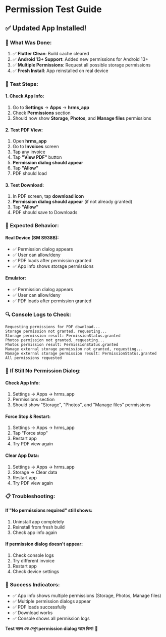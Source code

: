 # Permission Test Guide

## ✅ **Updated App Installed!**

### 🔧 **What Was Done:**
1. ✅ **Flutter Clean**: Build cache cleared
2. ✅ **Android 13+ Support**: Added new permissions for Android 13+
3. ✅ **Multiple Permissions**: Request all possible storage permissions
4. ✅ **Fresh Install**: App reinstalled on real device

### 📱 **Test Steps:**

#### **1. Check App Info:**
1. Go to **Settings** → **Apps** → **hrms_app**
2. Check **Permissions** section
3. Should now show **Storage**, **Photos**, and **Manage files** permissions

#### **2. Test PDF View:**
1. Open **hrms_app**
2. Go to **Invoices** screen
3. Tap any invoice
4. Tap **"View PDF"** button
5. **Permission dialog should appear**
6. Tap **"Allow"**
7. PDF should load

#### **3. Test Download:**
1. In PDF screen, tap **download icon**
2. **Permission dialog should appear** (if not already granted)
3. Tap **"Allow"**
4. PDF should save to Downloads

### 🎯 **Expected Behavior:**

#### **Real Device (SM S938B):**
- ✅ Permission dialog appears
- ✅ User can allow/deny
- ✅ PDF loads after permission granted
- ✅ App info shows storage permissions

#### **Emulator:**
- ✅ Permission dialog appears
- ✅ User can allow/deny
- ✅ PDF loads after permission granted

### 🔍 **Console Logs to Check:**

```
Requesting permissions for PDF download...
Storage permission not granted, requesting...
Storage permission result: PermissionStatus.granted
Photos permission not granted, requesting...
Photos permission result: PermissionStatus.granted
Manage external storage permission not granted, requesting...
Manage external storage permission result: PermissionStatus.granted
All permissions requested
```

### 🚨 **If Still No Permission Dialog:**

#### **Check App Info:**
1. Settings → Apps → hrms_app
2. Permissions section
3. Should show "Storage", "Photos", and "Manage files" permissions

#### **Force Stop & Restart:**
1. Settings → Apps → hrms_app
2. Tap "Force stop"
3. Restart app
4. Try PDF view again

#### **Clear App Data:**
1. Settings → Apps → hrms_app
2. Storage → Clear data
3. Restart app
4. Try PDF view again

### 📋 **Troubleshooting:**

#### **If "No permissions required" still shows:**
1. Uninstall app completely
2. Reinstall from fresh build
3. Check app info again

#### **If permission dialog doesn't appear:**
1. Check console logs
2. Try different invoice
3. Restart app
4. Check device settings

### 🎉 **Success Indicators:**
- ✅ App info shows multiple permissions (Storage, Photos, Manage files)
- ✅ Multiple permission dialogs appear
- ✅ PDF loads successfully
- ✅ Download works
- ✅ Console shows all permission logs

**Test করুন এবং দেখুন permission dialog আসে কিনা!** 📱 